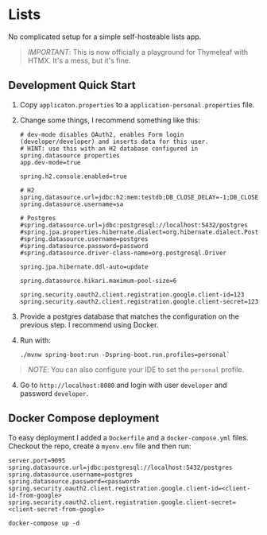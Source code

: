 # Lists

No complicated setup for a simple self-hosteable lists app.

> _IMPORTANT_: This is now officially a playground for Thymeleaf with HTMX. It's a mess, but it's fine.

## Development Quick Start

1. Copy `applicaton.properties` to a `application-personal.properties` file.
2. Change some things, I recommend something like this:
   ```
   # dev-mode disables OAuth2, enables Form login (developer/developer) and inserts data for this user.
   # HINT: use this with an H2 database configured in spring.datasource properties
   app.dev-mode=true
   
   spring.h2.console.enabled=true
   
   # H2
   spring.datasource.url=jdbc:h2:mem:testdb;DB_CLOSE_DELAY=-1;DB_CLOSE_ON_EXIT=FALSE
   spring.datasource.username=sa
   
   # Postgres
   #spring.datasource.url=jdbc:postgresql://localhost:5432/postgres
   #spring.jpa.properties.hibernate.dialect=org.hibernate.dialect.PostgreSQLDialect
   #spring.datasource.username=postgres
   #spring.datasource.password=password
   #spring.datasource.driver-class-name=org.postgresql.Driver
   
   spring.jpa.hibernate.ddl-auto=update
   
   spring.datasource.hikari.maximum-pool-size=6
   
   spring.security.oauth2.client.registration.google.client-id=123
   spring.security.oauth2.client.registration.google.client-secret=123
   ```
3. Provide a postgres database that matches the configuration on the previous step. I recommend using Docker.

4. Run with: 
   ```
   ./mvnw spring-boot:run -Dspring-boot.run.profiles=personal`
   ```

> _NOTE_: You can also configure your IDE to set the `personal` profile.   

4. Go to `http://localhost:8080` and login with user `developer` and password `developer`.

## Docker Compose deployment

To easy deployment I added a `Dockerfile` and a `docker-compose.yml` files. Checkout the repo, create a `myenv.env` file and then run:

```env
server.port=9095
spring.datasource.url=jdbc:postgresql://localhost:5432/postgres
spring.datasource.username=postgres
spring.datasource.password=<password>
spring.security.oauth2.client.registration.google.client-id=<client-id-from-google>
spring.security.oauth2.client.registration.google.client-secret=<client-secret-from-google>
```

```shell
docker-compose up -d
```


